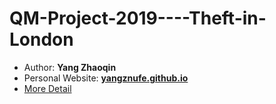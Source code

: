 # QM-Project-2019----Theft-in-London

* Author: **Yang Zhaoqin**
* Personal Website: [**yangznufe.github.io**](https://yangznufe.github.io)
* [More Detail](QM_Essay--Yang_Zhaoqin_951175_334151219.pdf)
